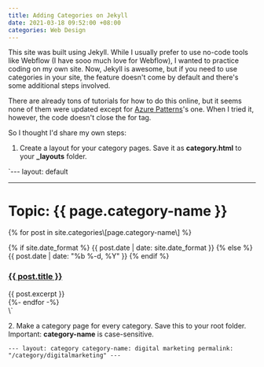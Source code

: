 ```yaml
---
title: Adding Categories on Jekyll
date: 2021-03-18 09:52:00 +08:00
categories: Web Design
---
```


This site was built using Jekyll. While I usually prefer to use no-code tools like Webflow (I have sooo much love for Webflow), I wanted to practice coding on my own site. Now, Jekyll is awesome, but if you need to use categories in your site, the feature doesn't come by default and there's some additional steps involved.

There are already tons of tutorials for how to do this online, but it seems none of them were updated except for [Azure Patterns](https://www.azurepatterns.com/2020/03/11/jekyll-categories)'s one. When I tried it, however, the code doesn't close the for tag.

So I thought I'd share my own steps:

1. Create a layout for your category pages. Save it as **category.html** to your **_layouts** folder.

\`---
layout: default

---

<div class="categories">
<h1 class="category-title">Topic: {{ page.category-name }}</h1>
<div class="posts">
{% for post in site.categories\[page.category-name\] %}
<div class="post">
<p class="post-meta">
{% if site.date_format %}
{{ post.date | date: site.date_format }}
{% else %}
{{ post.date | date: "%b %-d, %Y" }}
{% endif %}
</p>
<a href="{{ post.url | relative_url }}" class="post-link">
<h3 class="post-title">
{{ post.title }}
</h3>
</a>
<span class="post-summary">
{{ post.excerpt }}
</span>
</div>
{%- endfor -%}
</div>
</div>\`

2\.  Make a category page for every category. Save this to your root folder. Important: **category-name** is case-sensitive.

`--- layout: category
category-name: digital marketing
permalink: "/category/digitalmarketing" ---`